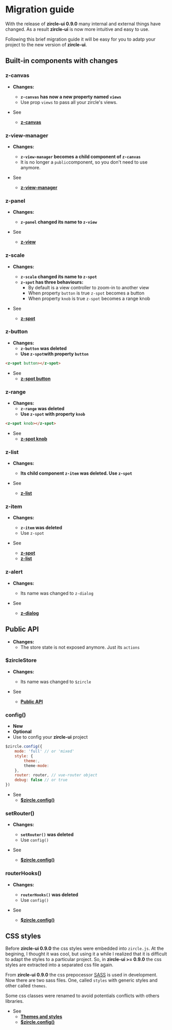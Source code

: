 # Migration guide

With the release of **zircle-ui 0.9.0** many internal and external things have changed. As a result **zircle-ui** is now more intuitive and easy to use.

Following this brief migration guide it will be easy for you to adatp your project to the new version of **zircle-ui**.

## Built-in components with changes

### z-canvas

- **Changes:**
	- **`z-canvas` has now a new property named `views`**
	- Use prop `views` to pass all your zircle's views.

- See
	- [**z-canvas**](/api/z-canvas.html)

### z-view-manager
- **Changes:**
	- **`z-view-manager` becomes a child component of `z-canvas`**
	- It is no longer a `public`component, so you don't need to use anymore.

- See
	- [**z-view-manager**](/api/z-view-manager.html)

### z-panel
- **Changes:**
	- **`z-panel` changed its name to `z-view`**

- See
	- [**z-view**](/api/z-view.html)

### z-scale
- **Changes:**
	- **`z-scale` changed its name to `z-spot`**
	- **`z-spot` has three behaviours:**
		- By default is a view controller to zoom-in to another view
		- When property `button` is true `z-spot` becomes a button
		- When property `knob` is true `z-spot` becomes a range knob

- See
	- [**z-spot**](/api/z-spot.html)

### z-button
- **Changes:**
	- **`z-button` was deleted**
	- **Use `z-spot`with property `button`**

```html
<z-spot button></z-spot>
```

- See
	- [**z-spot button**](/api/z-spot.html#z-spot-as-button)

### z-range
- **Changes:**
	- **`z-range` was deleted**
	- **Use `z-spot` with property `knob`**

```html
<z-spot knob></z-spot>
```
- See
	- [**z-spot knob**](/api/z-spot.html#z-spot-as-knob)

### z-list
- **Changes:**
	- **Its child component `z-item` was deleted. Use `z-spot`**

- See
	- [**z-list**](/api/z-list.html)

### z-item
- **Changes:**
	- **`z-item` was deleted**
	- Use `z-spot` 

- See
	- [**z-spot**](/api/z-spot.html)
	- [**z-list**](/api/z-list.html)

### z-alert
- **Changes:**
	- Its name was changed to `z-dialog`

- See
	- [**z-dialog**](/api/z-dialog.html)

## Public API
- **Changes:**
	- The store state is not exposed anymore. Just its `actions`

### $zircleStore
- **Changes:**
	- Its name was changed to `$zircle`

- See
	- [**Public API**](/api/public-api.html)

### config()
- **New**
- **Optional**
- Use to config your **zircle-ui** project

```js
$zircle.config({
	mode: 'full' // or 'mixed'
	style: {
		theme:,
		theme-mode:
	},
	router: router, // vue-router object
	debug: false // or true
})
```

- See
	- [**$zircle.config()**](/api/public-api.html#config)

### setRouter() 
- **Changes:**
	- **`setRouter()` was deleted**
	- Use `config()`

- See
	- [**$zircle.config()**](/api/public-api.html#config)

### routerHooks() 
- **Changes:**
	- **`routerHooks()` was deleted**
	- Use `config()`

- See
	- [**$zircle.config()**](/api/public-api.html#config)	

## CSS styles
Before **zircle-ui 0.9.0** the css styles were embedded into `zircle.js`. At the begining, I thought it was cool, but using it a while I realized that it is difficult to adapt the styles to a particular project. So, in **zircle-ui >= 0.9.0** the css styles are extracted into a separated css file again.

From **zircle-ui 0.9.0** the css prepocessor [SASS](http://sass-lang.com/) is used in development. Now there are two sass files. One, called `styles` with generic styles and other called `themes`. 

Some css classes were renamed to avoid potentials conflicts with others libraries.

- See
	- [**Themes and styles**](/guide/themes-styles-and-colors.html) 
	- [**$zircle.config()**](/api/public-api.html#config)


